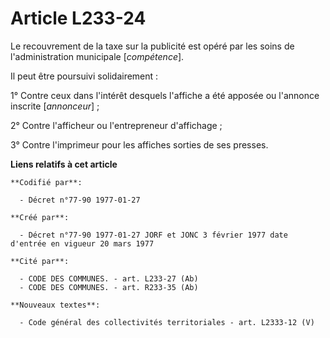 # Article L233-24

Le recouvrement de la taxe sur la publicité est opéré par les soins de l'administration municipale [*compétence*].

Il peut être poursuivi solidairement :

1° Contre ceux dans l'intérêt desquels l'affiche a été apposée ou l'annonce inscrite [*annonceur*] ;

2° Contre l'afficheur ou l'entrepreneur d'affichage ;

3° Contre l'imprimeur pour les affiches sorties de ses presses.

**Liens relatifs à cet article**

	**Codifié par**:

	  - Décret n°77-90 1977-01-27

	**Créé par**:

	  - Décret n°77-90 1977-01-27 JORF et JONC 3 février 1977 date d'entrée en vigueur 20 mars 1977

	**Cité par**:

	  - CODE DES COMMUNES. - art. L233-27 (Ab)
	  - CODE DES COMMUNES. - art. R233-35 (Ab)

	**Nouveaux textes**:

	  - Code général des collectivités territoriales - art. L2333-12 (V)
